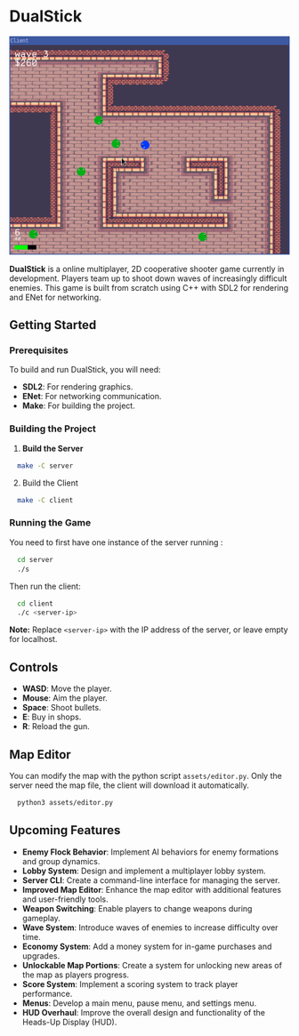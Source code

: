 # DualStick

![Screenshot](assets/screenshoot.png)

**DualStick** is a online multiplayer, 2D cooperative shooter game currently in development. Players team up to shoot down waves of increasingly difficult enemies.
This game is built from scratch using C++ with SDL2 for rendering and ENet for networking.

## Getting Started

### Prerequisites

To build and run DualStick, you will need:

- **SDL2**: For rendering graphics.
- **ENet**: For networking communication.
- **Make**: For building the project.

### Building the Project

1. **Build the Server**

```bash
  make -C server
```

2. Build the Client

```bash
  make -C client
```

### Running the Game

You need to first have one instance of the server running :

```bash
  cd server
  ./s
```

Then run the client:

```bash
  cd client
  ./c <server-ip>
```

**Note:** Replace `<server-ip>` with the IP address of the server, or leave empty for localhost.

## Controls

- **WASD**: Move the player.
- **Mouse**: Aim the player.
- **Space**: Shoot bullets.
- **E**: Buy in shops.
- **R**: Reload the gun.

## Map Editor

You can modify the map with the python script `assets/editor.py`.
Only the server need the map file, the client will download it automatically.

```bash
  python3 assets/editor.py
```

## Upcoming Features

- **Enemy Flock Behavior**: Implement AI behaviors for enemy formations and group dynamics.
- **Lobby System**: Design and implement a multiplayer lobby system.
- **Server CLI**: Create a command-line interface for managing the server.
- **Improved Map Editor**: Enhance the map editor with additional features and user-friendly tools.
- **Weapon Switching**: Enable players to change weapons during gameplay.
- **Wave System**: Introduce waves of enemies to increase difficulty over time.
- **Economy System**: Add a money system for in-game purchases and upgrades.
- **Unlockable Map Portions**: Create a system for unlocking new areas of the map as players progress.
- **Score System**: Implement a scoring system to track player performance.
- **Menus**: Develop a main menu, pause menu, and settings menu.
- **HUD Overhaul**: Improve the overall design and functionality of the Heads-Up Display (HUD).
